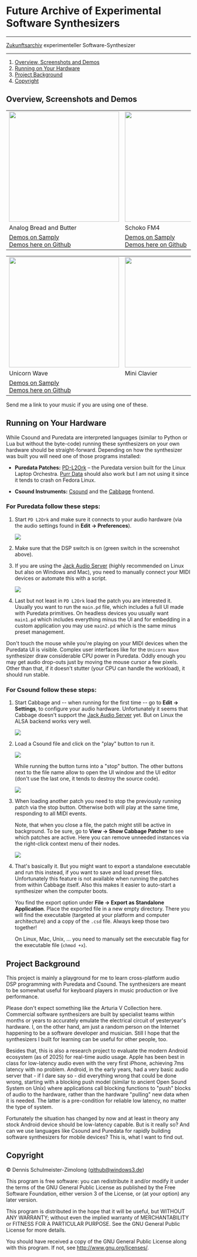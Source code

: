Future Archive of Experimental Software Synthesizers
====================================================

----

[Zukunftsarchiv](https://www.youtube.com/watch?v=7dO9Lm_CXz0&pp=ygURcGFzc2llcnNjaGVpbiBhMzg%3D)
experimenteller Software-Synthesizer

----

1. [Overview, Screenshots and Demos](#overview-screenshots-and-demos)
1. [Running on Your Hardware](#running-on-your-hardware)
1. [Project Background](#project-background)
1. [Copyright](#copyright)

Overview, Screenshots and Demos
-------------------------------

<table>
    <tr>
        <td>
            <a href="Csound/Analog%20Bread%20and%20Butter/Screenshots/PWM%20Pad%20(Default%20Sound).png?raw=true">
                <img src="Csound/Analog%20Bread%20and%20Butter/Screenshots/PWM%20Pad%20(Default%20Sound).png?raw=true" width="300">
            </a>
        </td>
        <td>
            <a href="Csound/Schoko%20FM4/Screenshots/Rhodes%201%20(Default%20Sound).png?raw=true">
                <img src="Csound/Schoko%20FM4/Screenshots/Rhodes%201%20(Default%20Sound).png?raw=true" width="300">
            </a>
        </td>
        <td>
            <a href="Csound/Tuning%20Fork/Screenshots/Tuning%20Fork.png?raw=true">
                <img src="Csound/Tuning%20Fork/Screenshots/Tuning%20Fork.png?raw=true" width="300">
            </a>
        </td>
    </tr>
    <tr>
        <td>Analog Bread and Butter</td>
        <td>Schoko FM4</td>
        <td>Tuning Fork</td>
    </tr>
    <tr>
        <td>
            <a href="https://samply.app/p/jM1I6JruowcWRwDIbZ3r" target="_blank">Demos on Samply</a>
            <br>
            <a href="Csound/Analog%20Bread%20and%20Butter/Demos/">Demos here on Github</a>
        </td>
        <td>
            <a href="https://samply.app/p/KCnei0x2nOEXpUBnqafz" target="_blank">Demos on Samply</a>
            <br>
            <a href="Csound/Schoko%20FM4/Demos/">Demos here on Github</a>
        </td>
        <td>
            <a href="Csound/Tuning%20Fork/Demos/">Demos here on Github</a>
        </td>
    </tr>
</table>

<table>
    <tr>
        <td>
            <a href="Puredata/Unicorn%20Wave/Screenshots/Default%20Sound.png?raw=true">
                <img src="Puredata/Unicorn%20Wave/Screenshots/String%20Section%20(Default%20Sound).png?raw=true" width="300">
            </a>
        </td>
        <td>
            <img src="Images/TODO.png?raw=true" width="300">
        </td>
        <td>
            <img src="Images/TODO.png?raw=true" width="300">
        </td>
    </tr>
    <tr>
        <td>Unicorn Wave</td>
        <td>Mini Clavier</td>
        <td>FM4 (Puredata)</td>
    </tr>
    <tr>
        <td>
            <a href="https://samply.app/p/yHQ1sIZ8EadgZIwAfyuz" target="_blank">Demos on Samply</a>
            <br>
            <a href="Puredata/Unicorn%20Wave/Demos/">Demos here on Github</a>
        </td>
        <td></td>
        <td></td>
    </tr>
</table>

Send me a link to your music if you are using one of these.

Running on Your Hardware
------------------------

While Csound and Puredata are interpreted languages (similar to Python or Lua
but without the byte-code) running these synthesizers on your own hardware
should be straight-forward. Depending on how the synthesizer was built you will
need one of those programs installed:

 * __Puredata Patches:__ [PD-L2Ork](http://l2ork.music.vt.edu/main/) –
   the Puredata version built for the Linux Laptop Orchestra.
   [Purr Data](https://www.purrdata.net/) should also work but I am not using
   it since it tends to crash on Fedora Linux.

 * __Csound Instruments:__ [Csound](https://csound.com/) and the [Cabbage](https://cabbageaudio.com/)
   frontend.

### For Puredata follow these steps:

1. Start `PD L2Ork` and make sure it connects to your audio hardware (via the
   audio settings found in __Edit → Preferences__).

   ![](Images/PD%20Audio%20Settings.png?raw=true)

1. Make sure that the DSP switch is on (green switch in the screenshot above).

1. If you are using the [Jack Audio Server](https://jackaudio.org/) (highly
   recommended on Linux but also on Windows and Mac), you need to manually
   connect your MIDI devices or automate this with a script.

   ![](Images/PD%20Connections.png?raw=true)

1. Last but not least in `PD L2Ork` load the patch you are interested it.
   Usually you want to run the `main.pd` file, which includes a full UI made
   with Puredata primitives. On headless devices you usually want `main1.pd`
   which includes everything minus the UI and for embedding in a custom
   application you may use `main2.pd` which is the same minus preset management.

Don't touch the mouse while you're playing on your MIDI devices when the Puredata
UI is visible. Complex user interfaces like for the `Unicorn Wave` synthesizer
draw considerable CPU power in Puredata. Oddly enough you may get audio drop-outs
just by moving the mouse cursor a few pixels. Other than that, if it doesn't stutter
(your CPU can handle the workload), it should run stable.

### For Csound follow these steps:

1. Start Cabbage and -- when running for the first time -- go to __Edit → Settings__,
   to configure your audio hardware. Unfortunately it seems that Cabbage doesn't
   support the [Jack Audio Server](https://jackaudio.org/) yet. But on Linux the
   ALSA backend works very well.

   ![](Images/Cabbage%20Settings.png?raw=true)

1. Load a Csound file and click on the "play" button to run it.

   ![](Images/Cabbage%20Play%20Button.png?raw=true)

   While running the button turns into a "stop" button. The other buttons
   next to the file name allow to open the UI window and the UI editor (don't
   use the last one, it tends to destroy the source code).

   ![](Images/Cabbage%20Stop%20Button.png?raw=true)

1. When loading another patch you need to stop the previously running patch
   via the stop button. Otherwise both will play at the same time, responding
   to all MIDI events.

   Note, that when you close a file, the patch might still be active in
   background. To be sure, go to __View → Show Cabbage Patcher__ to see which
   patches are active. Here you can remove unneeded instances via the right-click
   context menu of their nodes.

   ![](Images/Cabbage%20Patcher.png?raw=true)

1. That's basically it. But you might want to export a standalone executable and
   run this instead, if you want to save and load preset files. Unfortunately this
   feature is not available when running the patches from within Cabbage itself.
   Also this makes it easier to auto-start a synthesizer when the computer boots.

   You find the export option under __File → Export as Standalone Application__.
   Place the exported file in a new empty directory. There you will find the
   executable (targeted at your platform and computer architecture) and a copy
   of the `.csd` file. Always keep those two together!

   On Linux, Mac, Unix, … you need to manually set the executable flag for the
   executable file (`chmod +x`).

Project Background
------------------

This project is mainly a playground for me to learn cross-platform audio DSP
programming with Puredata and Csound. The synthesizers are meant to be somewhat
useful for keyboard players in music production or live performance.

Please don't expect something like the Arturia V Collection here. Commercial
software synthesizers are built by specialist teams within months or years to
accurately emulate the electrical circuit of yesteryear's hardware. I, on the
other hand, am just a random person on the Internet happening to be a software
developer and musician. Still I hope that the synthesizers I built for learning
can be useful for other people, too.

Besides that, this is also a research project to evaluate the modern Android
ecosystem (as of 2025) for real-time audio usage. Apple has been best in class
for low-latency audio even with the very first iPhone, achieving 7ms latency
with no problem. Android, in the early years, had a very basic audio server
that - if I dare say so - did everything wrong that could be done wrong, starting
with a blocking push model (similar to ancient Open Sound System on Unix) where
applications call blocking functions to "push" blocks of audio to the hardware,
rather than the hardware "pulling" new data when it is needed. The latter is
a pre-condition for reliable low latency, no matter the type of system.

Fortunately the situation has changed by now and at least in theory any stock
Android device should be low-latency capable. But is it really so? And can we
use languages like Csound and Puredata for rapidly building software synthesizers
for mobile devices? This is, what I want to find out.

Copyright
---------

© Dennis Schulmeister-Zimolong (github@windows3.de)

This program is free software: you can redistribute it and/or modify
it under the terms of the GNU General Public License as published by
the Free Software Foundation, either version 3 of the License, or
(at your option) any later version.

This program is distributed in the hope that it will be useful,
but WITHOUT ANY WARRANTY; without even the implied warranty of
MERCHANTABILITY or FITNESS FOR A PARTICULAR PURPOSE.  See the
GNU General Public License for more details.

You should have received a copy of the GNU General Public License
along with this program.  If not, see <http://www.gnu.org/licenses/>.
